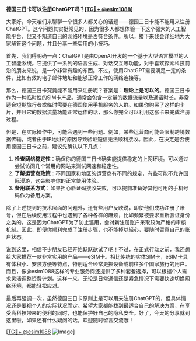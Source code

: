 **德国三日卡可以注册ChatGPT吗？[[TG💪+ @esim1088](https://t.me/s/esim1088)]**

大家好，今天咱们来聊聊一个很多人都关心的话题——德国三日卡能不能用来注册ChatGPT。这个问题其实挺常见的，因为很多人都想体验一下这个强大的人工智能平台，但又不知道自己的网络环境是否符合条件。所以，接下来我会详细地为大家解答这个问题，并且分享一些实用的小技巧。

首先，我们得明确一点：ChatGPT是由OpenAI开发的一个基于大型语言模型的人工智能系统。它提供了一系列的语言生成、对话交互等功能，对于喜欢探索科技前沿的朋友来说，是一个非常有趣的东西。不过，使用ChatGPT需要满足一定的条件，比如有效的电子邮件地址和能够正常工作的网络连接等。

那么，德国三日卡究竟能不能用来注册呢？答案是：**理论上是可以的**。德国三日卡作为一种临时性的SIM卡产品，通常会包含一定量的数据流量以及通话时长，非常适合短期旅行者或临时需要在德国使用手机服务的人群。如果你购买了这样的卡片，并且它的数据流量功能正常运作的话，那么你完全可以利用这张卡来完成注册过程。

但是，在实际操作中，可能会遇到一些问题。例如，某些运营商可能会限制跨境数据传输，或者由于IP地址的原因导致验证短信无法顺利接收。因此，在决定是否使用德国三日卡之前，建议先确认以下几点：

1. **检查网络稳定性**：确保你的德国三日卡确实能提供稳定的上网环境。可以通过尝试访问几个常用的网站来测试网速和稳定性。
2. **了解运营商政策**：不同国家和地区的运营商有不同的规定，有些可能不允许国际漫游，这会影响你的正常使用体验。
3. **备用联系方式**：如果担心验证码接收失败，可以提前准备好其他可用的手机号码作为备用方案。

除了上述提到的技术层面的问题外，还有些用户反映说，即使他们成功注册了账号，但在后续使用过程中也遇到了各种各样的麻烦，比如频繁被要求重新验证身份之类的。这是因为ChatGPT为了防止滥用，会对新注册账户采取较为严格的审核机制。因此，即便你顺利完成了注册步骤，也不能掉以轻心，要随时留意自己的账户状态。

说到这里，相信不少朋友已经开始跃跃欲试了吧！不过，在正式行动之前，我还想给大家推荐一款非常实用的产品——eSIM卡。相比传统的实体SIM卡，eSIM卡具有体积小、安装方便等特点，特别适合经常更换设备或前往多个国家旅行的用户。而且，像@esim1088这样的专业服务商还提供了多种套餐选择，可以根据个人需求灵活调整资费计划。这样一来，无论是日常通信还是紧急情况下需要快速切换网络环境，都能轻松应对。

最后再强调一次，虽然德国三日卡原则上是可以用来注册ChatGPT的，但具体情况还是要视个人的实际状况而定。希望大家都能找到最适合自己的解决方案，在享受高科技带来的便利的同时，也能保护好自己的隐私安全。好了，今天的分享就到这里啦，如果还有什么疑问的话，欢迎随时留言交流哦！

[[TG💪+ @esim1088](https://t.me/s/esim1088) ![Image](https://i.postimg.cc/4NQfJmqS/Snipaste-2025-05-13-00-14-12.png)]